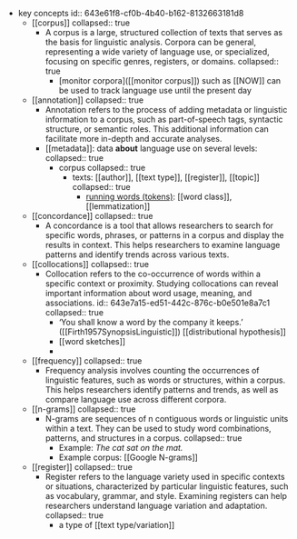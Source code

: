 - key concepts
  id:: 643e61f8-cf0b-4b40-b162-8132663181d8
	- [[corpus]]
	  collapsed:: true
		- A corpus is a large, structured collection of texts that serves as the basis for linguistic analysis. Corpora can be general, representing a wide variety of language use, or specialized, focusing on specific genres, registers, or domains.
		  collapsed:: true
			- [monitor corpora]([[monitor corpus]]) such as [[NOW]] can be used to track language use until the present day
	- [[annotation]]
	  collapsed:: true
		- Annotation refers to the process of adding metadata or linguistic information to a corpus, such as part-of-speech tags, syntactic structure, or semantic roles. This additional information can facilitate more in-depth and accurate analyses.
		- [[metadata]]: data **about** language use on several levels:
		  collapsed:: true
			- corpus
			  collapsed:: true
				- texts: [[author]], [[text type]], [[register]], [[topic]]
				  collapsed:: true
					- [running words (tokens)]([[tokens]]): [[word class]], [[lemmatization]]
	- [[concordance]]
	  collapsed:: true
		- A concordance is a tool that allows researchers to search for specific words, phrases, or patterns in a corpus and display the results in context. This helps researchers to examine language patterns and identify trends across various texts.
	- [[collocations]]
	  collapsed:: true
		- Collocation refers to the co-occurrence of words within a specific context or proximity. Studying collocations can reveal important information about word usage, meaning, and associations.
		  id:: 643e7a15-ed51-442c-876c-b0e501e8a7c1
		  collapsed:: true
			- ‘You shall know a word by the company it keeps.’ ([[Firth1957SynopsisLinguistic]]) [[distributional hypothesis]]
			- [[word sketches]]
			-
	- [[frequency]]
	  collapsed:: true
		- Frequency analysis involves counting the occurrences of linguistic features, such as words or structures, within a corpus. This helps researchers identify patterns and trends, as well as compare language use across different corpora.
	- [[n-grams]]
	  collapsed:: true
		- N-grams are sequences of n contiguous words or linguistic units within a text. They can be used to study word combinations, patterns, and structures in a corpus.
		  collapsed:: true
			- Example: *The cat sat on the mat.*
			- Example corpus: [[Google N-grams]]
	- [[register]]
	  collapsed:: true
		- Register refers to the language variety used in specific contexts or situations, characterized by particular linguistic features, such as vocabulary, grammar, and style. Examining registers can help researchers understand language variation and adaptation.
		  collapsed:: true
			- a type of [[text type/variation]]